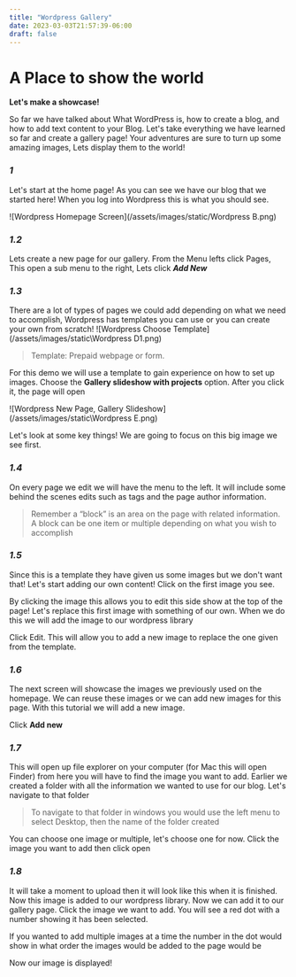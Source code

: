 ```yaml
---
title: "Wordpress Gallery"
date: 2023-03-03T21:57:39-06:00
draft: false
---
```


# A Place to show the world

**Let's make a showcase!**

So far we have talked about What WordPress is, how to create a blog, and how to add text content to your Blog. Let's take everything we have learned so far and create a gallery  page! Your adventures are sure to turn up some amazing images, Lets display them to the world!


### *1*
Let's start at the home page! 
As you can see we have our blog that we started here! When you log into Wordpress this is what you should see. 

![Wordpress Homepage Screen](/assets/images/static/Wordpress B.png)

### *1.2*
Lets create a new page for our gallery. From the Menu lefts click Pages,  This open a sub menu to the right, Lets click ***Add New***

### *1.3*
There are a lot of types of pages we could add depending on what we need to accomplish, Wordpress has templates you can use or you can create your own from scratch!
![Wordpress Choose Template](/assets/images/static\Wordpress D1.png)

>Template: Prepaid webpage or form.

For this demo we will use a template to gain experience on how to set up images. Choose the **Gallery slideshow with projects** option. After you click it, the page will open

![Wordpress New Page, Gallery Slideshow](/assets/images/static\Wordpress E.png)

Let's look at some key things! We are going to focus on this big image we see first.


### *1.4*
On every page we edit we will have the menu to the left. It will include some behind the scenes edits such as tags and the page author information.

>Remember a “block” is an area on the page with related information. A 
block can be one item or multiple depending on what you wish to accomplish



### *1.5*
Since this is a template they have given us some images but we don't want that! Let's start adding our own content! Click on the first image you see.

By clicking the image this allows you to edit this side show at the top of the page! Let's replace this first image with something of our own. When we do this we will add the image to our wordpress library 

Click Edit. This will allow you to add a new image to replace the one given from the template. 

### *1.6*
The next screen will showcase the images we previously used on the homepage. We can reuse these images or we can add new images for this page. With this tutorial we will add a new image. 

Click **Add new**


### *1.7*
This will open up file explorer on your computer (for Mac this will open Finder) from here you will have to find the image you want to add. Earlier we created a folder with all the information we wanted to use for our blog. Let's navigate to that folder 

>To navigate to that folder in windows you would use the left
 menu to select Desktop, then the name of the folder created

You can choose one image or multiple, let's choose one for now. Click the image you want to add then click open

### *1.8*
It will take a moment to upload then it will look like this when it is finished. Now this image is added to our wordpress library. Now we can add it to our gallery page. Click the image we want to add. You will see a red dot with a number showing it has been selected. 

If you wanted to add multiple images at a time the number in the dot would show in what order the images would be added to the page would be

Now our image is displayed!
